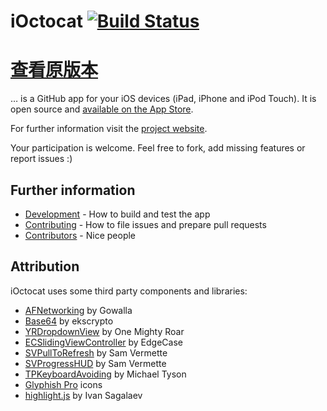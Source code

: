 # iOctocat [![Build Status](https://travis-ci.org/dennisreimann/ioctocat.png?branch=master)](https://travis-ci.org/dennisreimann/ioctocat)
# [查看原版本](https://github.com/dennisreimann/ioctocat/tree/f6a31575707b0a51609a40bb32089eea97841612)

… is a GitHub app for your iOS devices (iPad, iPhone and iPod Touch).
It is open source and [available on the App Store](http://ioctocat.com/appstore-iphone).

For further information visit the [project website](http://ioctocat.com).

Your participation is welcome. Feel free to fork, add missing features or report issues :)

## Further information

  * [Development](DEVELOPMENT.md) - How to build and test the app
  * [Contributing](CONTRIBUTING.md) - How to file issues and prepare pull requests
  * [Contributors](/dennisreimann/ioctocat/contributors) - Nice people

## Attribution

iOctocat uses some third party components and libraries:

  * [AFNetworking](https://github.com/AFNetworking/AFNetworking) by Gowalla
  * [Base64](https://github.com/ekscrypto/Base64) by ekscrypto
  * [YRDropdownView](https://github.com/onemightyroar/YRDropdownView) by One Mighty Roar
  * [ECSlidingViewController](https://github.com/edgecase/ECSlidingViewController) by EdgeCase
  * [SVPullToRefresh](https://github.com/samvermette/SVPullToRefresh) by Sam Vermette
  * [SVProgressHUD](https://github.com/samvermette/SVProgressHUD) by Sam Vermette
  * [TPKeyboardAvoiding](https://github.com/michaeltyson/TPKeyboardAvoiding) by Michael Tyson
  * [Glyphish Pro](http://glyphish.com/) icons
  * [highlight.js](http://highlightjs.org/) by Ivan Sagalaev